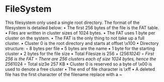# FileSystem

This filesystem only used a single root directory.
The format of the filesystem is detailed below:
    • The first 256 bytes of the file is the FAT table.
    • Files are written in cluster sizes of 1024 bytes.
    • The FAT uses 1 byte per cluster on the system.
    • The FAT is the only thing to not take up a full cluster.
    • Cluster 0 is the root directory and starts at offset \x100
    • Directory structure:
        ◦ 8 bytes per file
            ▪ 5 bytes are the name
            ▪ 1 byte for the starting cluster
            ▪ 2 bytes for the file size
    • Total Filesize is 256 + (256*1024)
        ◦ First 256 is the FAT
        ◦ There are 256 clusters each of size 1024 bytes, hence the 256*1024
        ◦ Total siz3e 257 KB
    • Cluster 0 is reserved so a byte of \x00 is used to denote a free cluster
    • The end of file character is \xff
    • A deleted file has the first character of the filename replace with a ~

